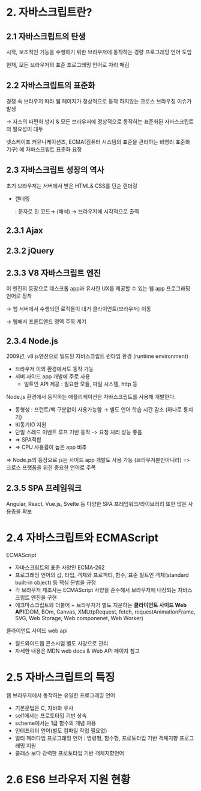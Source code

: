 # 2. 자바스크립트란?

## 2.1 자바스크립트의 탄생

시작, 보조적인 기능을 수행하기 위한 브라우저에 동작하는 경량 프로그래밍 언어 도입

현재, 모든 브라우저의 표준 프로그래밍 언어로 자리 매김

## 2.2 자바스크립트의 표준화

경쟁 속 브라우저 따라 웹 페이지가 정상적으로 동작 하지않는 크로스 브라우징 이슈가 발생

→ 자스의 파편화 방지 & 모든 브라우저에 정상적으로 동작하는 표준화된 자바스크립트의 필요성이 대두

넷스케이프 커뮤니케이션즈, ECMA(컴퓨터 시스템의 표준을 관리하는 비영리 표준화 기구) 에 자바스크립트 표준화 요청

## 2.3 자바스크립트 성장의 역사

초기 브라우저는 서버에서 받은 HTML& CSS를 단순 렌더링 

- 렌더링
    
    : 문자로 된 코드→ (해석) → 브라우저에 시각적으로 출력
    

## 2.3.1 Ajax

## 2.3.2 jQuery

## 2.3.3 V8 자바스크립트 엔진

이 엔진의 등장으로 데스크톱 app과 유사한 UX를 제공할 수 있는 웹 app 프로그래밍 언어로 정착

→ 웹 서버에서 수행되던 로직들이 대거 클라이언트(브라우저) 이동

→ 웹에서 프론트엔드 영역 주목 계기

## 2.3.4 Node.js

2009년, v8 js엔진으로 빌드된 자바스크립트 런타임 환경 (runtime environment)

- 브라우저 이외 환경에서도 동작 가능
- 서버 사이드 app 개발에 주로 사용
    - 빌트인 API 제공 : 필요한 모듈, 파일 시스템, http 등

Node.js 환경에서 동작하는 애플리케이션은 자바스크립트를 사용해 개발한다.

- 동형성 : 프런트/백 구분없이 사용가능함 → 별도 언어 학습 시간 감소 (하나로 퉁치기)
- 비동기IO 지원
- 단일 스레드 이벤트 루프 기반 동작 -> 요청 처리 성능 좋음
- => SPA적합
- => CPU 사용률이 높은 app 비추

=> Node.js의 등장으로 js는 사이드 app 개발도 사용 가능 (브라우저뿐만아니라)
=> 크로스 프랫폼을 위한 중요한 언어로 주목

## 2.3.5 SPA 프레임워크
Angular, React, Vue.js, Svelte 등 다양한 SPA 프레임워크/라이브러리 또한 많은 사용층을 확보


# 2.4 자바스크립트와 ECMAScript
ECMAScript
- 자바스크립트의 표준 사양인 ECMA-262
- 프로그래밍 언어의 값, 타입, 객체와 프로퍼티, 함수, 표준 빌트인 객체(standard built-in object) 등 핵심 문법을 규정
- 각 브라우저 제조사는 ECMAScript 사양을 준수해서 브라우저에 내장되는 자바스크립트 엔진을 구현
- 에크마스크립트와 더불어 + 브라우저가 별도 지운하는 **클라이언트 사이드 Web API**(DOM, BOm, Canvas, XMLttpRequest, fetch, requestAnimationFrame, SVG, Web Storage, Web componenet, Web Worker)

클라이언트 사이드 web api
- 월드와이드웹 콘소시엄 별도 사양으로 관리
- 자세한 내용은 MDN web docs & Web API 페이지 참고
 
# 2.5 자바스크립트의 특징
웹 브라우저에서 동작하는 유일한 프로그래밍 언어
- 기본문법은 C, 자바와 유사
- self에서는 프로토타입 기반 상속
- scheme에서는 1급 함수의 개념 차용
- 인터프리터 언어(별도 컴파일 작업 필요없)
- 멀티 패러다임 프로그래밍 언어 : 명령형, 함수형, 프로토타입 기반 객체지향 프로그래밍 지원
- 클래스 보다 강력한 프로토타입 기반 객체지향언어

# 2.6 ES6 브라우저 지원 현황
